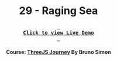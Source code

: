 <div align="center">

# 29 - Raging Sea

**[<kbd> <br> **Click to view Live Demo** <br> </kbd>][demo]**

#### Course: [ThreeJS Journey][course] By Bruno Simon

</div>

<!-----------------------------------{ Links }---------------------------------->

[demo]: https://raging-sea-threejs-journey.vercel.app
[course]: https://threejs-journey.com
